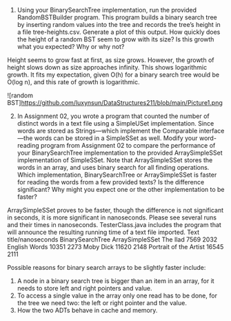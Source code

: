 1. Using your BinarySearchTree implementation, run the provided RandomBSTBuilder program. This program builds a binary search tree by inserting random values into the tree and records the tree’s height in a file tree-heights.csv. Generate a plot of this output. How quickly does the height of a random BST seem to grow with its size? Is this growth what you expected? Why or why not?

Height seems to grow fast at first, as size grows. However, the growth of height slows down as size approaches infinity.
This shows logarithmic growth.
It fits my expectation, given O(h) for a binary search tree would be O(log n), and this rate of growth is logarithmic.

![random BST]https://github.com/luxynsun/DataStructures211/blob/main/Picture1.png

2. In Assignment 02, you wrote a program that counted the number of distinct words in a text file using a SimpleUSet implementation. Since words are stored as Strings—which implement the Comparable interface—the words can be stored in a SimpleSSet as well. Modify your word-reading program from Assignment 02 to compare the performance of your BinarySearchTree implementation to the provided ArraySimpleSSet implementation of SimpleSSet. Note that ArraySimpleSSet stores the words in an array, and uses binary search for all finding operations. Which implementation, BinarySearchTree or ArraySimpleSSet is faster for reading the words from a few provided texts? Is the difference significant? Why might you expect one or the other implementation to be faster?

ArraySimpleSSet proves to be faster, though the difference is not significant in seconds, it is more significant in nanoseconds. 
Please see several runs and their times in nanoseconds. TesterClass.java includes the program that will announce the resulting running time of a text file imported.
Text title/nanoseconds	BinarySearchTree 	ArraySimpleSSet
The Ilad	7569	2032
English Words	10351	2273
Moby Dick	11620	2148
Portrait of the Artist	16545	2111

Possible reasons for binary search arrays to be slightly faster include:
1) A node in a binary search tree is bigger than an item in an array, for it needs to store left and right pointers and value.
2) To access a single value in the array only one read has to be done, for the tree we need two: the left or right pointer and the value.
3) How the two ADTs behave in cache and memory.  

